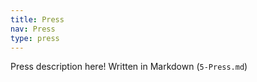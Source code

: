 ```yaml
---
title: Press
nav: Press
type: press
---
```



Press description here! Written in Markdown (`5-Press.md`)
